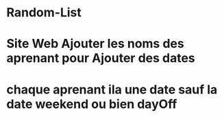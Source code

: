# Random-List
 
# Site Web Ajouter les noms des aprenant pour Ajouter des dates 
# chaque aprenant ila une date sauf la date weekend ou bien dayOff
